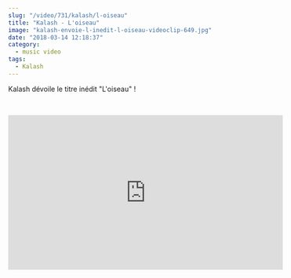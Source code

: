 ```yaml
--- 
slug: "/video/731/kalash/l-oiseau"
title: "Kalash - L'oiseau"
image: "kalash-envoie-l-inedit-l-oiseau-videoclip-649.jpg"
date: "2018-03-14 12:18:37"
category:
  - music video
tags:
  - Kalash
---
```

<p>Kalash dévoile le titre inédit "L'oiseau" !</p><br/><p><iframe width="560" height="315" src="https://www.youtube.com/embed/Cb54r4aFjPk" frameborder="0" allow="autoplay; encrypted-media" allowfullscreen></iframe></p>